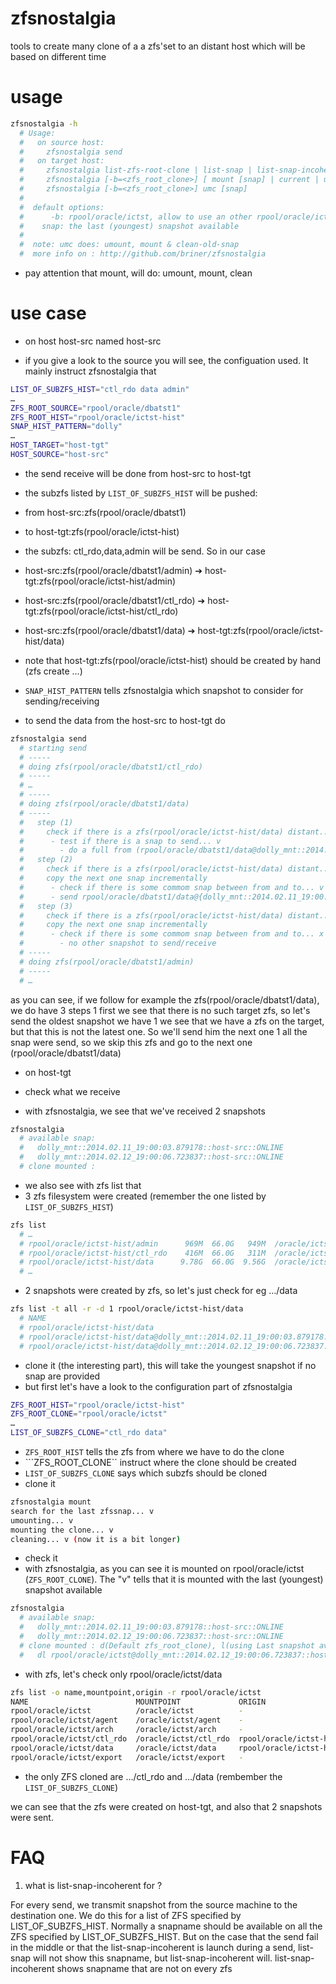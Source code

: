 zfsnostalgia
============

tools to create many clone of a a  zfs'set to an distant host which will be based on different time

# usage

```bash
zfsnostalgia -h
  # Usage:
  #   on source host:
  #     zfsnostalgia send
  #   on target host:
  #     zfsnostalgia list-zfs-root-clone | list-snap | list-snap-incoherent
  #     zfsnostalgia [-b=<zfs_root_clone>] [ mount [snap] | current | umount | clean-old-snap ]
  #     zfsnostalgia [-b=<zfs_root_clone>] umc [snap]
  # 
  #  default options:
  #      -b: rpool/oracle/ictst, allow to use an other rpool/oracle/ictst
  #    snap: the last (youngest) snapshot available
  # 
  #  note: umc does: umount, mount & clean-old-snap
  #  more info on : http://github.com/briner/zfsnostalgia
```

* pay attention that mount, will do: umount, mount, clean


# use case

* on host host-src named host-src

 * if you give a look to the source you will see, the configuation used. It mainly instruct zfsnostalgia that
```bash
LIST_OF_SUBZFS_HIST="ctl_rdo data admin"
…
ZFS_ROOT_SOURCE="rpool/oracle/dbatst1"
ZFS_ROOT_HIST="rpool/oracle/ictst-hist"
SNAP_HIST_PATTERN="dolly"
…
HOST_TARGET="host-tgt"
HOST_SOURCE="host-src"
```
  * the send receive will be done from host-src to host-tgt
  * the subzfs listed by ```LIST_OF_SUBZFS_HIST``` will be pushed:
   * from host-src:zfs(rpool/oracle/dbatst1)
   * to host-tgt:zfs(rpool/oracle/ictst-hist)
  * the subzfs: ctl_rdo,data,admin will be send. So in our case 
   * host-src:zfs(rpool/oracle/dbatst1/admin) ➔  host-tgt:zfs(rpool/oracle/ictst-hist/admin)
   * host-src:zfs(rpool/oracle/dbatst1/ctl_rdo) ➔  host-tgt:zfs(rpool/oracle/ictst-hist/ctl_rdo)
   * host-src:zfs(rpool/oracle/dbatst1/data) ➔  host-tgt:zfs(rpool/oracle/ictst-hist/data)
  * note that host-tgt:zfs(rpool/oracle/ictst-hist) should be created by hand (zfs create …)
  * ```SNAP_HIST_PATTERN``` tells zfsnostalgia which snapshot to consider for sending/receiving


 * to send the data from the host-src to host-tgt do

```bash
zfsnostalgia send
  # starting send
  # -----
  # doing zfs(rpool/oracle/dbatst1/ctl_rdo) 
  # -----
  # …
  # -----
  # doing zfs(rpool/oracle/dbatst1/data) 
  # -----
  #   step (1)
  #     check if there is a zfs(rpool/oracle/ictst-hist/data) distant... x
  #      - test if there is a snap to send... v
  #        - do a full from (rpool/oracle/dbatst1/data@dolly_mnt::2014.02.11_19:00:03.879178::host-src::ONLINE) to (rpool/oracle/ictst-hist/data)
  #   step (2)
  #     check if there is a zfs(rpool/oracle/ictst-hist/data) distant... v
  #     copy the next one snap incrementally
  #      - check if there is some commom snap between from and to... v it us the snap(dolly_mnt::2014.02.12_19:00:06.723837::host-src::ONLINE)
  #      - send rpool/oracle/dbatst1/data@{dolly_mnt::2014.02.11_19:00:03.879178::host-src::ONLINE,dolly_mnt::2014.02.12_19:00:06.723837::host-src::ONLINE} | receive rpool/oracle/ictst-hist/data
  #   step (3)
  #     check if there is a zfs(rpool/oracle/ictst-hist/data) distant... v
  #     copy the next one snap incrementally
  #      - check if there is some commom snap between from and to... x
  #        - no other snapshot to send/receive
  # -----
  # doing zfs(rpool/oracle/dbatst1/admin) 
  # -----
  # …
```

as you can see, if we follow for example the zfs(rpool/oracle/dbatst1/data), we do have 3 steps
 1 first we see that there is no such target zfs, so let's send the oldest snapshot we have
 1 we see that we have a zfs on the target, but that this is not the latest one. So we'll send him the next one
 1 all the snap were send, so we skip this zfs and go to the next one (rpool/oracle/dbatst1/data)

* on host-tgt

 * check what we receive
  * with zfsnostalgia, we see that we've received 2 snapshots
```bash
zfsnostalgia 
  # available snap:
  #   dolly_mnt::2014.02.11_19:00:03.879178::host-src::ONLINE
  #   dolly_mnt::2014.02.12_19:00:06.723837::host-src::ONLINE
  # clone mounted :
````
 * we also see with zfs list that
  * 3 zfs filesystem were created (remember the one listed by ```LIST_OF_SUBZFS_HIST```)
```bash
zfs list
  # …
  # rpool/oracle/ictst-hist/admin      969M  66.0G   949M  /oracle/ictst-hist/admin
  # rpool/oracle/ictst-hist/ctl_rdo    416M  66.0G   311M  /oracle/ictst-hist/ctl_rdo
  # rpool/oracle/ictst-hist/data      9.78G  66.0G  9.56G  /oracle/ictst-hist/data
  # …
```
  * 2 snapshots were created by zfs, so let's just check for eg …/data
```bash
zfs list -t all -r -d 1 rpool/oracle/ictst-hist/data
  # NAME                                                                                USED  AVAIL  REFER  MOUNTPOINT
  # rpool/oracle/ictst-hist/data                                                       9.78G  66.0G  9.56G  /oracle/ictst-hist/data
  # rpool/oracle/ictst-hist/data@dolly_mnt::2014.02.11_19:00:03.879178::host-src::ONLINE   233M      -  9.56G  -
  # rpool/oracle/ictst-hist/data@dolly_mnt::2014.02.12_19:00:06.723837::host-src::ONLINE      0      -  9.56G  -
```
  
 * clone it (the interesting part), this will take the youngest snapshot if no snap are provided
  * but first let's have a look to the configuration part of zfsnostalgia
```bash
ZFS_ROOT_HIST="rpool/oracle/ictst-hist"
ZFS_ROOT_CLONE="rpool/oracle/ictst"
…
LIST_OF_SUBZFS_CLONE="ctl_rdo data"
```
   * ```ZFS_ROOT_HIST``` tells the zfs from where we have to do the clone
   * ```ZFS_ROOT_CLONE`` instruct where the clone should be created
   * ```LIST_OF_SUBZFS_CLONE``` says which subzfs should be cloned
  * clone it
```bash
zfsnostalgia mount
search for the last zfssnap... v
umounting... v
mounting the clone... v
cleaning... v (now it is a bit longer)
```
  * check it
   *  with zfsnostalgia, as you can see it is mounted on rpool/oracle/ictst (```ZFS_ROOT_CLONE```). The "v" tells that it is mounted with the last (youngest) snapshot available
```bash
zfsnostalgia
  # available snap:
  #   dolly_mnt::2014.02.11_19:00:03.879178::host-src::ONLINE
  #   dolly_mnt::2014.02.12_19:00:06.723837::host-src::ONLINE
  # clone mounted : d(Default zfs_root_clone), l(using Last snapshot available), o(using a old snapshot)
  #   dl rpool/oracle/ictst@dolly_mnt::2014.02.12_19:00:06.723837::host-src::ONLINE
```
  * with zfs, let's check only rpool/oracle/ictst/data
```bash
zfs list -o name,mountpoint,origin -r rpool/oracle/ictst
NAME                        MOUNTPOINT             ORIGIN
rpool/oracle/ictst          /oracle/ictst          -
rpool/oracle/ictst/agent    /oracle/ictst/agent    -
rpool/oracle/ictst/arch     /oracle/ictst/arch     -
rpool/oracle/ictst/ctl_rdo  /oracle/ictst/ctl_rdo  rpool/oracle/ictst-hist/ctl_rdo@dolly_mnt::2014.02.12_19:00:06.723837::host-src::ONLINE
rpool/oracle/ictst/data     /oracle/ictst/data     rpool/oracle/ictst-hist/data@dolly_mnt::2014.02.12_19:00:06.723837::host-src::ONLINE
rpool/oracle/ictst/export   /oracle/ictst/export   -
```
   * the only ZFS cloned are …/ctl_rdo and …/data (rembember the ```LIST_OF_SUBZFS_CLONE```)
   
we can see that the zfs were created on host-tgt, and also that 2 snapshots were sent.

# FAQ
1. what is list-snap-incoherent for ?

For every send, we transmit snapshot from the source machine to the destination one. We do this for a list of ZFS specified by LIST_OF_SUBZFS_HIST. Normally a snapname should be available on all the ZFS specified by LIST_OF_SUBZFS_HIST. But on the case that the send fail in the middle or that the list-snap-incoherent is launch during a send, list-snap will not show this snapname, but list-snap-incoherent will.  list-snap-incoherent shows snapname that are not on every zfs
